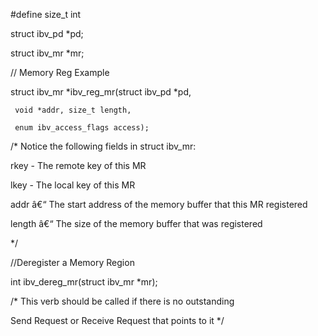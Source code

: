 #define size_t int 

struct ibv_pd *pd;

struct ibv_mr *mr;



// Memory Reg Example

struct ibv_mr *ibv_reg_mr(struct ibv_pd *pd,
					   
	 void *addr, size_t length,
		
	 enum ibv_access_flags access); 


/* Notice the following fields in struct ibv_mr:

rkey  - The remote key of this MR

lkey  - The local key of this MR

addr â€“ The start address of the memory buffer that this MR registered

length â€“ The size of the memory buffer that was registered

*/

//Deregister a Memory Region

int ibv_dereg_mr(struct ibv_mr *mr); 




/*
This verb should be called if there is no outstanding 

Send Request or Receive Request that points to it
*/
